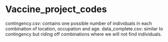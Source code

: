 # Vaccine_project_codes


contingency.csv: contains one possible number of individuals in each combination of location, occupation and age. 
data_complete.csv: similar to contingency but riding off combinations where we will not find individuals.





